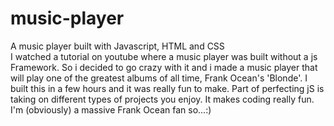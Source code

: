 # music-player
A music player built with Javascript, HTML and CSS <br>
I watched a tutorial on youtube where a music player was built without a js Framework. So i decided to go crazy with it and i made a music player that will play one of the
greatest albums of all time, Frank Ocean's 'Blonde'. I built this in a few hours and it was really fun to make. Part of perfecting jS is taking on different types of projects you enjoy.
It makes coding really fun. I'm (obviously) a massive Frank Ocean fan so...:)
